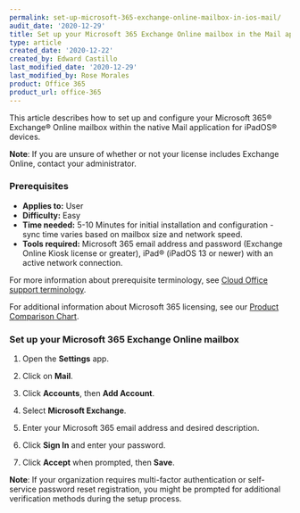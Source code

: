 ```yaml
---
permalink: set-up-microsoft-365-exchange-online-mailbox-in-ios-mail/
audit_date: '2020-12-29'
title: Set up your Microsoft 365 Exchange Online mailbox in the Mail app for iOS
type: article
created_date: '2020-12-22'
created_by: Edward Castillo
last_modified_date: '2020-12-29'
last_modified_by: Rose Morales
product: Office 365
product_url: office-365
---
```


This article describes how to set up and configure your Microsoft 365&reg; Exchange&reg; Online mailbox within the native Mail application for iPadOS&reg; devices.

**Note**: If you are unsure of whether or not your license includes Exchange Online, contact your administrator.

### Prerequisites 

- **Applies to:** User
- **Difficulty:** Easy
- **Time needed:** 5-10 Minutes for initial installation and configuration - sync time varies based on mailbox size and network speed.
- **Tools required:** Microsoft 365 email address and password (Exchange Online Kiosk license or greater), iPad&reg; (iPadOS 13 or newer) with an active network connection.

For more information about prerequisite terminology, see [Cloud Office support terminology](/how-to/cloud-office-support-terminology).

For additional information about Microsoft 365 licensing, see our [Product Comparison Chart](https://www.rackspace.com/sites/default/files/2020-06/Rackspace-Data-Sheet-Microsoft-365-Plans-and-Pricing-Sheet-CLO-TSK-1487.pdf).


### Set up your Microsoft 365 Exchange Online mailbox

1. Open the **Settings** app.

2. Click on **Mail**.

3. Click **Accounts**, then **Add Account**.

4. Select **Microsoft Exchange**.

5. Enter your Microsoft 365 email address and desired description.

6. Click **Sign In** and enter your password.

7. Click **Accept** when prompted, then **Save**.


**Note**: If your organization requires multi-factor authentication or self-service password reset registration, you might be prompted for additional verification methods during the setup process.
